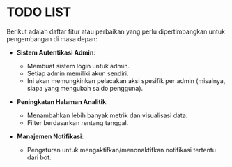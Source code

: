 # TODO LIST

Berikut adalah daftar fitur atau perbaikan yang perlu dipertimbangkan untuk pengembangan di masa depan:

- **Sistem Autentikasi Admin**:
  - Membuat sistem login untuk admin.
  - Setiap admin memiliki akun sendiri.
  - Ini akan memungkinkan pelacakan aksi spesifik per admin (misalnya, siapa yang mengubah saldo pengguna).

- **Peningkatan Halaman Analitik**:
  - Menambahkan lebih banyak metrik dan visualisasi data.
  - Filter berdasarkan rentang tanggal.

- **Manajemen Notifikasi**:
  - Pengaturan untuk mengaktifkan/menonaktifkan notifikasi tertentu dari bot.

